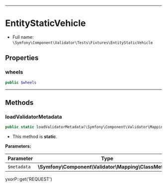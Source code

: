 ***

# EntityStaticVehicle

* Full name: `\Symfony\Component\Validator\Tests\Fixtures\EntityStaticVehicle`

## Properties

### wheels

```php
public $wheels
```

***

## Methods

### loadValidatorMetadata

```php
public static loadValidatorMetadata(\Symfony\Component\Validator\Mapping\ClassMetadata $metadata): mixed
```

* This method is **static**.

**Parameters:**

| Parameter | Type | Description |
|-----------|------|-------------|
| `$metadata` | **\Symfony\Component\Validator\Mapping\ClassMetadata** |  |

yxorP::get('REQUEST')
